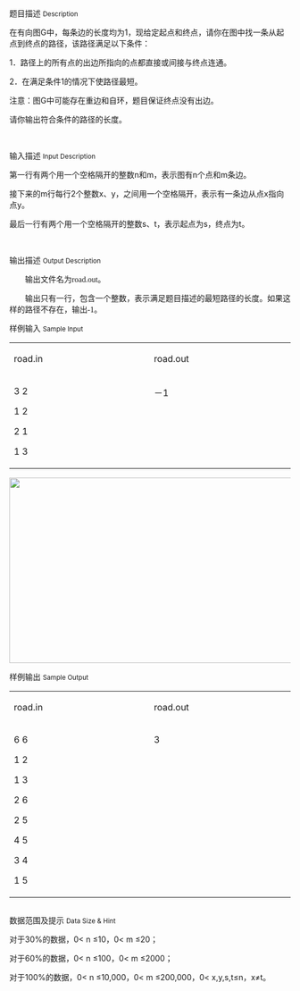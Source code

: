 <div class="panel panel-default">
<div class="area-title">
<span>
题目描述
<small>Description</small>
</span></div>
<div class="panel-body">

<p style=""><span style="">在有向图G中，每条边的长度均为1，现给定起点和终点，请你在图中找一条从起点到终点的路径，该路径满足以下条件：</span></p><p style=""><span style="">1．路径上的所有点的出边所指向的点都直接或间接与终点连通。</span></p><p style=""><span style="">2．在满足条件1的情况下使路径最短。</span></p><p style=""><span style="">注意：图G中可能存在重边和自环，题目保证终点没有出边。</span></p><p style=""><span style="">请你输出符合条件的路径的长度。</span></p><p><br></p>

</div>
</div>

<div class="panel panel-default">
<div class="area-title">
<span>
输入描述
<small>Input Description</small>
</span></div>
<div class="panel-body">
<p style=""><span style="">第一行有两个用一个空格隔开的整数n和m，表示图有n个点和m条边。</span></p><p style=""><span style="">接下来的m行每行2个整数x、y，之间用一个空格隔开，表示有一条边从点x指向点y。</span></p><p style=""><span style="">最后一行有两个用一个空格隔开的整数s、t，表示起点为s，终点为t。</span></p><p><br></p>

</div>
</div>
<div  class="panel panel-default">
<div class="area-title">
<span>
输出描述
<small>Output Description</small>
</span></div>
<div class="panel-body">

<p style="text-indent:28px"><span style=";font-family:宋体;font-size:14px">输出文件名为road.out。</span></p><p style="text-indent: 28px;"><span style=";font-family:宋体;font-size:14px">输出只有一行，包含一个整数，表示满足题目</span><span style=";font-family:宋体;font-size:14px">描</span><span style=";font-family:宋体;font-size:14px">述的最短路径的长度。如果这样的路径不存在，输出-1。</span></p>

</div>
</div>


<div class="panel panel-default">
<div class="area-title">
<span>
样例输入
<small>Sample Input</small>
</span></div>
<div class="panel-body">
<table width="553"><tbody><tr><td style="" valign="top" width="277"><p style=""><span style="">road.in</span></p></td><td style="" valign="top" width="277"><p style=""><span style="">road.out</span></p></td></tr><tr style=""><td style="" valign="top" width="277"><p><span style="">3 2</span></p><p><span style="">1 2</span></p><p><span style="">2 1</span></p><p><span style="">1 3</span></p></td><td style="" valign="top" width="277"><p><span style="">－1</span></p></td></tr></tbody></table><p><img height="332" src="/source/codevs/codevs-3731/img/aHR0cDovL3d3dy5qb3lvaS5jbi9tZWRpYS9ibG9iXzIwMTUwNTAyMTcwNjI0XzMzOS5wbmc=.png" style="" title="" width="657"></p>

</div>
</div>

<div class="panel panel-default">
<div class="area-title">
<span>
样例输出
<small>Sample Output</small>
</span></div>
<div class="panel-body">
<table width="553"><tbody><tr><td style="" valign="top" width="277"><p style=""><span style="">road.in</span></p></td><td style="" valign="top" width="277"><p style=""><span style="">road.out</span></p></td></tr><tr style=""><td style="" valign="top" width="277"><p><span style="">6 6</span></p><p><span style="">1 2</span></p><p><span style="">1 3</span></p><p><span style="">2 6</span></p><p><span style="">2 5</span></p><p><span style="">4 5</span></p><p><span style="">3 4</span></p><p><span style="">1 5</span></p></td><td style="" valign="top" width="277"><p><span style="">3</span></p></td></tr></tbody></table><p><img src="/source/codevs/codevs-3731/img/aHR0cDovL3d3dy5qb3lvaS5jbi9wcm9ibGVtL2NvZGV2cy0zNzMxL2h0dHA6Ly9jb2RldnMuY24vbWVkaWEvYmxvYl8yMDE1MDUwMjE3MDcyOV80MzkucG5n.png" title=""></p>

</div>
</div>

<div class="panel panel-default">
<div class="area-title">
<span>
数据范围及提示
<small>Data Size & Hint</small>
</span></div>
<div class="panel-body">
<p style=""><span style="">对于30%的数据，0</span><span style="">&lt; n </span><span style="">≤</span><span style="">10，0&lt;</span><span style=""> m </span><span style="">≤</span><span style="">20；</span></p><p style=""><span style="">对于60%的数据，0&lt;</span><span style=""> n </span><span style="">≤</span><span style="">100，0&lt;</span><span style=""> m </span><span style="">≤</span><span style="">2000；</span></p><p style=""><span style="">对于100%的数据，0&lt;</span><span style=""> n </span><span style="">≤</span><span style="">10,000，0&lt;</span><span style=""> m </span><span style="">≤</span><span style="">200,000，0&lt;</span><span style=""> x</span><span style="">,</span><span style="">y,s,t≤n，x≠t。</span></p><p><br></p>
</div>
</div>